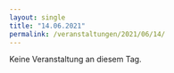 ```yaml
---
layout: single
title: "14.06.2021"
permalink: /veranstaltungen/2021/06/14/
---
```


Keine Veranstaltung an diesem Tag.
